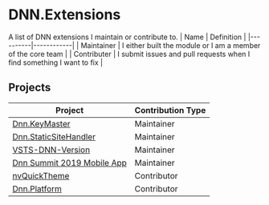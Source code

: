 # DNN.Extensions
A list of DNN extensions I maintain or contribute to. 
| Name      | Definition |
|----------|------------|
| Maintainer | I either built the module or I am a member of the core team | 
| Contributer | I submit issues and pull requests when I find something I want to fix |

## Projects 
| Project | Contribution Type | 
|--------------| -------------------|
| [Dnn.KeyMaster](https://github.com/HoeflingSoftware/Dnn.KeyMaster) | Maintainer |
| [Dnn.StaticSiteHandler](https://github.com/ahoefling/Dnn.StaticSiteHandler) | Maintainer |
| [VSTS-DNN-Version](https://github.com/HoeflingSoftware/VSTS-DNN-Version) | Maintainer |
| [Dnn Summit 2019 Mobile App](https://github.com/DNNAssociation/DnnSummit2019.Mobile) | Maintainer |
| [nvQuickTheme](https://github.com/nvisionative/nvQuickTheme) | Contributor |
| [Dnn.Platform](https://github.com/dnnsoftware/Dnn.Platform) | Contributor |
